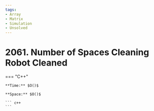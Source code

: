 ```yaml
---
tags:
- Array
- Matrix
- Simulation
- Unsolved
---
```



# 2061. Number of Spaces Cleaning Robot Cleaned

=== "C++"

    **Time:** $O()$

    **Space:** $O()$

    ``` c++
    ```
